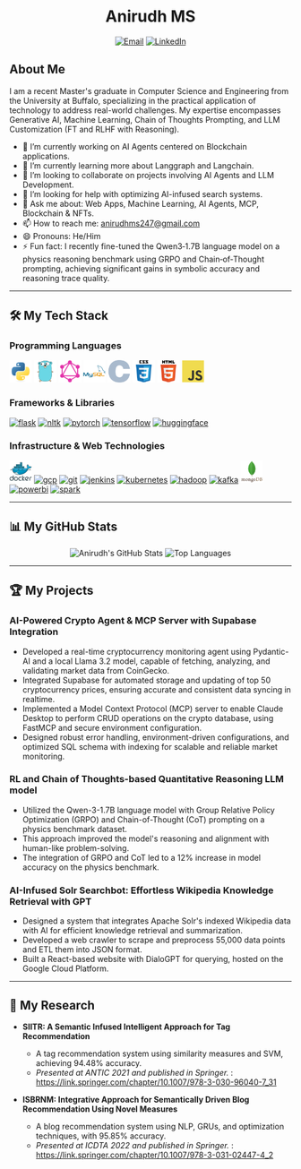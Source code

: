 <div align="center">

# Anirudh MS

<a href="mailto:anirudhms247@gmail.com"><img src="https://img.shields.io/badge/Email-anirudhms247@gmail.com-blue?style=for-the-badge&logo=gmail" alt="Email"></a>
<a href="https://www.linkedin.com/in/anirudhmuthusundaram/"><img src="https://img.shields.io/badge/LinkedIn-anirudh--muthusundaram-blue?style=for-the-badge&logo=linkedin" alt="LinkedIn"></a>

</div>

## About Me

I am a recent Master's graduate in Computer Science and Engineering from the University at Buffalo, specializing in the practical application of technology to address real-world challenges. My expertise encompasses Generative AI, Machine Learning, Chain of Thoughts Prompting, and LLM Customization (FT and RLHF with Reasoning).

- 🔭 I’m currently working on AI Agents centered on Blockchain applications.
- 🌱 I’m currently learning more about Langgraph and Langchain.
- 👯 I’m looking to collaborate on projects involving AI Agents and LLM Development.
- 🤔 I’m looking for help with optimizing AI-infused search systems.
- 💬 Ask me about: Web Apps, Machine Learning, AI Agents, MCP, Blockchain & NFTs.
- 📫 How to reach me: anirudhms247@gmail.com 
- 😄 Pronouns: He/Him
- ⚡ Fun fact: I recently fine-tuned the Qwen3‑1.7B language model on a physics reasoning benchmark using GRPO and Chain‑of‑Thought prompting, achieving significant gains in symbolic accuracy and reasoning trace quality.

---

## 🛠️ My Tech Stack

### **Programming Languages**

<p align="left">
  <a href="https://www.python.org" target="_blank" rel="noreferrer"><img src="https://raw.githubusercontent.com/devicons/devicon/master/icons/python/python-original.svg" alt="python" width="40" height="40"/></a>
  <a href="https://go.dev" target="_blank" rel="noreferrer"><img src="https://raw.githubusercontent.com/devicons/devicon/master/icons/go/go-original.svg" alt="go" width="40" height="40"/></a>
  <a href="https://graphql.org" target="_blank" rel="noreferrer"><img src="https://raw.githubusercontent.com/devicons/devicon/master/icons/graphql/graphql-plain.svg" alt="graphql" width="40" height="40"/></a>
  <a href="https://www.mysql.com/" target="_blank" rel="noreferrer"><img src="https://raw.githubusercontent.com/devicons/devicon/master/icons/mysql/mysql-original-wordmark.svg" alt="mysql" width="40" height="40"/></a>
  <a href="https://www.cprogramming.com/" target="_blank" rel="noreferrer"><img src="https://raw.githubusercontent.com/devicons/devicon/master/icons/c/c-original.svg" alt="c" width="40" height="40"/></a>
  <a href="https://www.w3schools.com/css/" target="_blank" rel="noreferrer"><img src="https://raw.githubusercontent.com/devicons/devicon/master/icons/css3/css3-original-wordmark.svg" alt="css3" width="40" height="40"/></a>
  <a href="https://www.w3.org/html/" target="_blank" rel="noreferrer"><img src="https://raw.githubusercontent.com/devicons/devicon/master/icons/html5/html5-original-wordmark.svg" alt="html5" width="40" height="40"/></a>
  <a href="https://developer.mozilla.org/en-US/docs/Web/JavaScript" target="_blank" rel="noreferrer"><img src="https://raw.githubusercontent.com/devicons/devicon/master/icons/javascript/javascript-original.svg" alt="javascript" width="40" height="40"/></a>
</p>

### **Frameworks & Libraries**

<p align="left">
  <a href="https://flask.palletsprojects.com/" target="_blank" rel="noreferrer"><img src="https://www.vectorlogo.zone/logos/pocoo_flask/pocoo_flask-icon.svg" alt="flask" width="40" height="40"/></a>
  <a href="https://www.nltk.org/" target="_blank" rel="noreferrer"><img src="https://www.vectorlogo.zone/logos/nltk/nltk-icon.svg" alt="nltk" width="40" height="40"/></a>
  <a href="https://pytorch.org/" target="_blank" rel="noreferrer"><img src="https://www.vectorlogo.zone/logos/pytorch/pytorch-icon.svg" alt="pytorch" width="40" height="40"/></a>
  <a href="https://www.tensorflow.org" target="_blank" rel="noreferrer"><img src="https://www.vectorlogo.zone/logos/tensorflow/tensorflow-icon.svg" alt="tensorflow" width="40" height="40"/></a>
  <a href="https://huggingface.co/" target="_blank" rel="noreferrer"><img src="https://huggingface.co/front/assets/huggingface_logo-noborder.svg" alt="huggingface" width="40" height="40"/></a>
</p>

### **Infrastructure & Web Technologies**

<p align="left">
  <a href="https://www.docker.com/" target="_blank" rel="noreferrer"><img src="https://raw.githubusercontent.com/devicons/devicon/master/icons/docker/docker-original-wordmark.svg" alt="docker" width="40" height="40"/></a>
  <a href="https://cloud.google.com" target="_blank" rel="noreferrer"><img src="https://www.vectorlogo.zone/logos/google_cloud/google_cloud-icon.svg" alt="gcp" width="40" height="40"/></a>
  <a href="https://git-scm.com/" target="_blank" rel="noreferrer"><img src="https://www.vectorlogo.zone/logos/git-scm/git-scm-icon.svg" alt="git" width="40" height="40"/></a>
  <a href="https://www.jenkins.io" target="_blank" rel="noreferrer"><img src="https://www.vectorlogo.zone/logos/jenkins/jenkins-icon.svg" alt="jenkins" width="40" height="40"/></a>
  <a href="https://kubernetes.io" target="_blank" rel="noreferrer"><img src="https://www.vectorlogo.zone/logos/kubernetes/kubernetes-icon.svg" alt="kubernetes" width="40" height="40"/></a>
  <a href="https://hadoop.apache.org/" target="_blank" rel="noreferrer"><img src="https://www.vectorlogo.zone/logos/apache_hadoop/apache_hadoop-icon.svg" alt="hadoop" width="40" height="40"/></a>
  <a href="https://kafka.apache.org/" target="_blank" rel="noreferrer"><img src="https://www.vectorlogo.zone/logos/apache_kafka/apache_kafka-icon.svg" alt="kafka" width="40" height="40"/></a>
  <a href="https://www.mongodb.com/" target="_blank" rel="noreferrer"><img src="https://raw.githubusercontent.com/devicons/devicon/master/icons/mongodb/mongodb-original-wordmark.svg" alt="mongodb" width="40" height="40"/></a>
  <a href="https://powerbi.microsoft.com/en-us/" target="_blank" rel="noreferrer"><img src="https://www.vectorlogo.zone/logos/microsoft_powerbi/microsoft_powerbi-icon.svg" alt="powerbi" width="40" height="40"/></a>
  <a href="https://spark.apache.org/" target="_blank" rel="noreferrer"><img src="https://www.vectorlogo.zone/logos/apache_spark/apache_spark-icon.svg" alt="spark" width="40" height="40"/></a>
</p>

---

## 📊 My GitHub Stats

<p align="center">
  <img src="https://github-readme-stats.vercel.app/api?username=anirudh-muthusundaram&show_icons=true&theme=dracula" alt="Anirudh's GitHub Stats">
  <img src="https://github-readme-stats.vercel.app/api/top-langs/?username=anirudh-muthusundaram&layout=compact&theme=dracula" alt="Top Languages">
</p>

---

## 🏆 My Projects

### **AI-Powered Crypto Agent & MCP Server with Supabase Integration**
- Developed a real-time cryptocurrency monitoring agent using Pydantic-AI and a local Llama 3.2 model, capable of fetching, analyzing, and validating market data from CoinGecko.
- Integrated Supabase for automated storage and updating of top 50 cryptocurrency prices, ensuring accurate and consistent data syncing in realtime.
- Implemented a Model Context Protocol (MCP) server to enable Claude Desktop to perform CRUD operations on the crypto database, using FastMCP and secure environment configuration.
- Designed robust error handling, environment-driven configurations, and optimized SQL schema with indexing for scalable and reliable market monitoring.

### **RL and Chain of Thoughts-based Quantitative Reasoning LLM model**
- Utilized the Qwen-3-1.7B language model with Group Relative Policy Optimization (GRPO) and Chain-of-Thought (CoT) prompting on a physics benchmark dataset.
- This approach improved the model's reasoning and alignment with human-like problem-solving.
- The integration of GRPO and CoT led to a 12% increase in model accuracy on the physics benchmark.

### **AI-Infused Solr Searchbot: Effortless Wikipedia Knowledge Retrieval with GPT**
- Designed a system that integrates Apache Solr's indexed Wikipedia data with AI for efficient knowledge retrieval and summarization.
- Developed a web crawler to scrape and preprocess 55,000 data points and ETL them into JSON format.
- Built a React-based website with DialoGPT for querying, hosted on the Google Cloud Platform.

---

## 📝 My Research

- **SIITR: A Semantic Infused Intelligent Approach for Tag Recommendation**
  - A tag recommendation system using similarity measures and SVM, achieving 94.48% accuracy.
  - *Presented at ANTIC 2021 and published in Springer.* : https://link.springer.com/chapter/10.1007/978-3-030-96040-7_31

- **ISBRNM: Integrative Approach for Semantically Driven Blog Recommendation Using Novel Measures**
  - A blog recommendation system using NLP, GRUs, and optimization techniques, with 95.85% accuracy.
  - *Presented at ICDTA 2022 and published in Springer.* : https://link.springer.com/chapter/10.1007/978-3-031-02447-4_2
